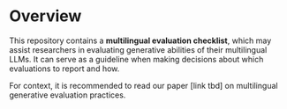 # Overview

This repository contains a **multilingual evaluation checklist**, which may assist researchers in evaluating generative abilities of their multilingual LLMs. 
It can serve as a guideline when making decisions about which evaluations to report and how.

For context, it is recommended to read our paper [link tbd] on multilingual generative evaluation practices.
